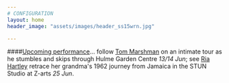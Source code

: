 ```yaml
---
# CONFIGURATION
layout: home
header_image: "assets/images/header_ss15wrn.jpg"

---
```

####[Upcoming performance](/current/2015-springsummer)… follow [Tom Marshman](/current/2015-springsummer/marshman) on an intimate tour as he stumbles and skips through Hulme Garden Centre *13/14 Jun*; see [Ria Hartley](/current/2015-springsummer/hartley) retrace her grandma's 1962 journey from Jamaica in the STUN Studio at Z-arts *25 Jun*.
